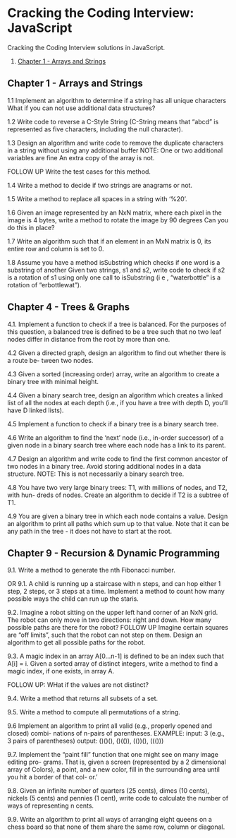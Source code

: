 # Cracking the Coding Interview: JavaScript

Cracking the Coding Interview solutions in JavaScript.

1. [Chapter 1 - Arrays and Strings](...)




## Chapter 1 - Arrays and Strings

1.1 Implement an algorithm to determine if a string has all unique characters What if you can not use additional data structures?

1.2 Write code to reverse a C-Style String (C-String means that “abcd” is represented as five characters, including the null character).

1.3 Design an algorithm and write code to remove the duplicate characters in a string without using any additional buffer NOTE: One or two additional variables are fine An extra copy of the array is not.

FOLLOW UP
Write the test cases for this method.

1.4 Write a method to decide if two strings are anagrams or not.

1.5 Write a method to replace all spaces in a string with ‘%20’.

1.6 Given an image represented by an NxN matrix, where each pixel in the image is 4 bytes, write a method to rotate the image by 90 degrees Can you do this in place?

1.7 Write an algorithm such that if an element in an MxN matrix is 0, its entire row and column is set to 0.

1.8 Assume you have a method isSubstring which checks if one word is a substring of another Given two strings, s1 and s2, write code to check if s2 is a rotation of s1 using only one call to isSubstring (i e , “waterbottle” is a rotation of “erbottlewat”).



## Chapter 4 - Trees & Graphs

4.1. Implement a function to check if a tree is balanced. For the purposes of this question, a balanced tree is defined to be a tree such that no two leaf nodes differ in distance from the root by more than one.

4.2 Given a directed graph, design an algorithm to find out whether there is a route be- tween two nodes.

4.3 Given a sorted (increasing order) array, write an algorithm to create a binary tree with minimal height.

4.4 Given a binary search tree, design an algorithm which creates a linked list of all the nodes at each depth (i.e., if you have a tree with depth D, you’ll have D linked lists).

4.5 Implement a function to check if a binary tree is a binary search tree.

4.6 Write an algorithm to find the ‘next’ node (i.e., in-order successor) of a given node in a binary search tree where each node has a link to its parent.

4.7 Design an algorithm and write code to find the first common ancestor of two nodes in a binary tree. Avoid storing additional nodes in a data structure. NOTE: This is not necessarily a binary search tree.

4.8 You have two very large binary trees: T1, with millions of nodes, and T2, with hun- dreds of nodes. Create an algorithm to decide if T2 is a subtree of T1.

4.9 You are given a binary tree in which each node contains a value. Design an algorithm to print all paths which sum up to that value. Note that it can be any path in the tree - it does not have to start at the root.


## Chapter 9 - Recursion & Dynamic Programming


9.1. Write a method to generate the nth Fibonacci number.

OR 9.1. A child is running up a staircase with n steps, and can hop either 1 step, 2 steps, or 3 steps at a time. Implement a method to count how many possible ways the child can run up the staris.

9.2. Imagine a robot sitting on the upper left hand corner of an NxN grid. The robot can only move in two directions: right and down. How many possible paths are there for the robot?
FOLLOW UP
Imagine certain squares are “off limits”, such that the robot can not step on them. Design an algorithm to get all possible paths for the robot.

9.3. A magic index in an array A[0...n-1] is defined to be an index such that A[i] = i. Given a sorted array of distinct integers, write a method to find a magic index, if one exists, in array A.

FOLLOW UP: WHat if the values are not distinct?

9.4. Write a method that returns all subsets of a set.

9.5. Write a method to compute all permutations of a string.

9.6 Implement an algorithm to print all valid (e.g., properly opened and closed) combi- nations of n-pairs of parentheses.
EXAMPLE:
input: 3 (e.g., 3 pairs of parentheses)
output: ()()(), ()(()), (())(), ((()))

9.7. Implement the “paint fill” function that one might see on many image editing pro- grams. That is, given a screen (represented by a 2 dimensional array of Colors), a point, and a new color, fill in the surrounding area until you hit a border of that col- or.’

9.8. Given an infinite number of quarters (25 cents), dimes (10 cents), nickels (5 cents) and pennies (1 cent), write code to calculate the number of ways of representing n cents.

9.9. Write an algorithm to print all ways of arranging eight queens on a chess board so that none of them share the same row, column or diagonal.


